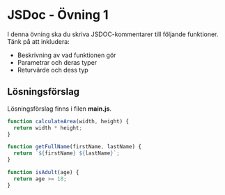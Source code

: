 # JSDoc - Övning 1
I denna övning ska du skriva JSDOC-kommentarer till följande funktioner. Tänk på att inkludera:

* Beskrivning av vad funktionen gör
* Parametrar och deras typer
* Returvärde och dess typ

## Lösningsförslag
Lösningsförslag finns i filen **main.js**.

```javascript
function calculateArea(width, height) {
  return width * height;
}

function getFullName(firstName, lastName) {
  return `${firstName} ${lastName}`;
}

function isAdult(age) {
  return age >= 18;
}